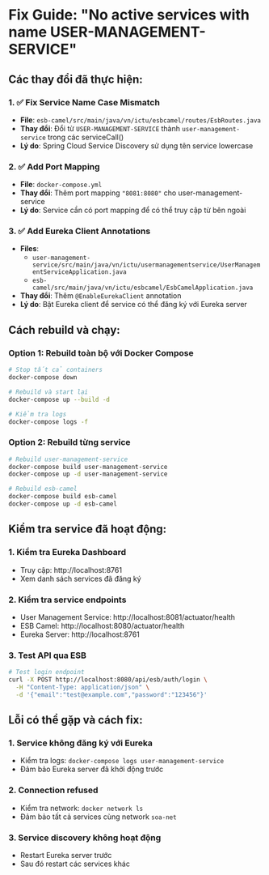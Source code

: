 # Fix Guide: "No active services with name USER-MANAGEMENT-SERVICE"

## Các thay đổi đã thực hiện:

### 1. ✅ Fix Service Name Case Mismatch
- **File**: `esb-camel/src/main/java/vn/ictu/esbcamel/routes/EsbRoutes.java`
- **Thay đổi**: Đổi từ `USER-MANAGEMENT-SERVICE` thành `user-management-service` trong các serviceCall()
- **Lý do**: Spring Cloud Service Discovery sử dụng tên service lowercase

### 2. ✅ Add Port Mapping
- **File**: `docker-compose.yml`
- **Thay đổi**: Thêm port mapping `"8081:8080"` cho user-management-service
- **Lý do**: Service cần có port mapping để có thể truy cập từ bên ngoài

### 3. ✅ Add Eureka Client Annotations
- **Files**: 
  - `user-management-service/src/main/java/vn/ictu/usermanagementservice/UserManagementServiceApplication.java`
  - `esb-camel/src/main/java/vn/ictu/esbcamel/EsbCamelApplication.java`
- **Thay đổi**: Thêm `@EnableEurekaClient` annotation
- **Lý do**: Bật Eureka client để service có thể đăng ký với Eureka server

## Cách rebuild và chạy:

### Option 1: Rebuild toàn bộ với Docker Compose
```bash
# Stop tất cả containers
docker-compose down

# Rebuild và start lại
docker-compose up --build -d

# Kiểm tra logs
docker-compose logs -f
```

### Option 2: Rebuild từng service
```bash
# Rebuild user-management-service
docker-compose build user-management-service
docker-compose up -d user-management-service

# Rebuild esb-camel
docker-compose build esb-camel
docker-compose up -d esb-camel
```

## Kiểm tra service đã hoạt động:

### 1. Kiểm tra Eureka Dashboard
- Truy cập: http://localhost:8761
- Xem danh sách services đã đăng ký

### 2. Kiểm tra service endpoints
- User Management Service: http://localhost:8081/actuator/health
- ESB Camel: http://localhost:8080/actuator/health
- Eureka Server: http://localhost:8761

### 3. Test API qua ESB
```bash
# Test login endpoint
curl -X POST http://localhost:8080/api/esb/auth/login \
  -H "Content-Type: application/json" \
  -d '{"email":"test@example.com","password":"123456"}'
```

## Lỗi có thể gặp và cách fix:

### 1. Service không đăng ký với Eureka
- Kiểm tra logs: `docker-compose logs user-management-service`
- Đảm bảo Eureka server đã khởi động trước

### 2. Connection refused 
- Kiểm tra network: `docker network ls`
- Đảm bảo tất cả services cùng network `soa-net`

### 3. Service discovery không hoạt động
- Restart Eureka server trước
- Sau đó restart các services khác